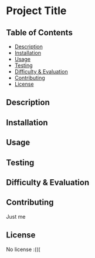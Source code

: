 # Project Title

## Table of Contents
- [Description](#description)
- [Installation](#installation)
- [Usage](#usage)
- [Testing](#testing)
- [Difficulty & Evaluation](#difficulty--evaluation)
- [Contributing](#contributing)
- [License](#license)

## Description


## Installation


## Usage


## Testing


## Difficulty & Evaluation

## Contributing 
Just me

## License
No license :(((
